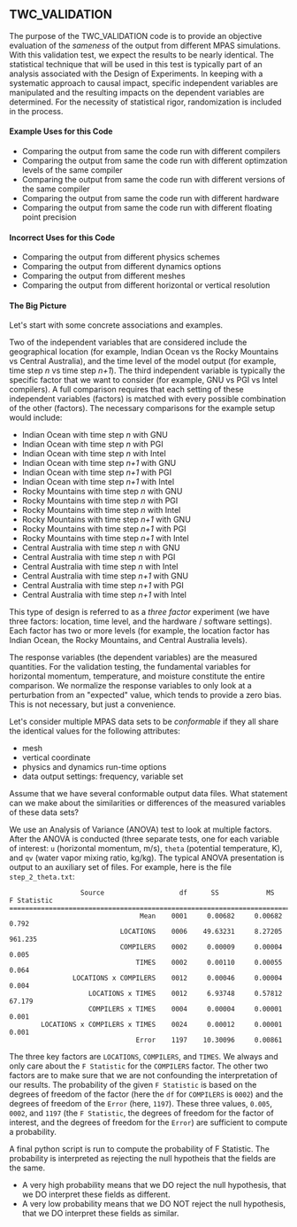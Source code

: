 ## TWC_VALIDATION ##

The purpose of the TWC_VALIDATION code is to provide an objective evaluation of the _sameness_ of the output from different MPAS simulations. With this validation test, we expect the results to be nearly identical. The statistical technique that will be used in this test is typically part of an analysis associated with the Design of Experiments. In keeping with a systematic approach to causal impact, specific independent variables are manipulated and the resulting impacts on the dependent variables are determined. For the necessity of statistical rigor, randomization is included in the process.

#### Example Uses for this Code ####

   - Comparing the output from same the code run with different compilers
   - Comparing the output from same the code run with different optimzation levels of the same compiler
   - Comparing the output from same the code run with different versions of the same compiler
   - Comparing the output from same the code run with different hardware
   - Comparing the output from same the code run with different floating point precision

#### Incorrect Uses for this Code ####

   - Comparing the output from different physics schemes
   - Comparing the output from different dynamics options
   - Comparing the output from different meshes
   - Comparing the output from different horizontal or vertical resolution

#### The Big Picture ####

Let's start with some concrete associations and examples.

Two of the independent variables that are considered include the geographical location (for example, Indian Ocean vs the Rocky Mountains vs Central Australia), and the time level of the model output (for example, time step _n_ vs time step _n+1_). The third independent variable is typically the specific factor that we want to consider (for example, GNU vs PGI vs Intel compilers). A full comparison requires that each setting of these independent variables (factors) is matched with every possible combination of the other (factors). The necessary comparisons for the example setup would include:
   - Indian Ocean with time step _n_ with GNU
   - Indian Ocean with time step _n_ with PGI
   - Indian Ocean with time step _n_ with Intel
   - Indian Ocean with time step _n+1_ with GNU
   - Indian Ocean with time step _n+1_ with PGI
   - Indian Ocean with time step _n+1_ with Intel
   - Rocky Mountains with time step _n_ with GNU
   - Rocky Mountains with time step _n_ with PGI
   - Rocky Mountains with time step _n_ with Intel
   - Rocky Mountains with time step _n+1_ with GNU
   - Rocky Mountains with time step _n+1_ with PGI
   - Rocky Mountains with time step _n+1_ with Intel
   - Central Australia with time step _n_ with GNU
   - Central Australia with time step _n_ with PGI
   - Central Australia with time step _n_ with Intel
   - Central Australia with time step _n+1_ with GNU
   - Central Australia with time step _n+1_ with PGI
   - Central Australia with time step _n+1_ with Intel

This type of design is referred to as a _three factor_ experiment (we have three factors: location, time level, and the hardware / software settings). Each factor has two or more levels (for example, the location factor has Indian Ocean, the Rocky Mountains, and Central Australia levels).

The response variables (the dependent variables) are the measured quantities. For the validation testing, the fundamental variables for horizontal momentum, temperature, and moisture constitute the entire comparison. We normalize the response variables to only look at a perturbation from an "expected" value, which tends to provide a zero bias. This is not necessary, but just a convenience.

Let's consider multiple MPAS data sets to be _conformable_ if they all share the identical values for the following attributes:
   - mesh
   - vertical coordinate 
   - physics and dynamics run-time options
   - data output settings: frequency, variable set
   
Assume that we have several conformable output data files. What statement can we make about the similarities or differences of the measured variables of these data sets?

We use an Analysis of Variance (ANOVA) test to look at multiple factors. After the ANOVA is conducted (three separate tests, one for each variable of interest: `u` (horizontal momentum, m/s), `theta` (potential temperature, K), and `qv` (water vapor mixing ratio, kg/kg). The typical ANOVA presentation is output to an auxiliary set of files. For example, here is the file `step_2_theta.txt`:
```
                  Source                   df      SS            MS   F Statistic
==================================================================================
                                 Mean    0001     0.00682     0.00682     0.792
                            LOCATIONS    0006    49.63231     8.27205   961.235
                            COMPILERS    0002     0.00009     0.00004     0.005
                                TIMES    0002     0.00110     0.00055     0.064
                LOCATIONS x COMPILERS    0012     0.00046     0.00004     0.004
                    LOCATIONS x TIMES    0012     6.93748     0.57812    67.179
                    COMPILERS x TIMES    0004     0.00004     0.00001     0.001
        LOCATIONS x COMPILERS x TIMES    0024     0.00012     0.00001     0.001
                                Error    1197    10.30096     0.00861
```
The three key factors are `LOCATIONS`, `COMPILERS`, and `TIMES`. We always and only care about the `F Statistic` for the `COMPILERS` factor. The other two factors are to make sure that we are not confounding the interpretation of our results. The probability of the given `F Statistic` is based on the degrees of freedom of the factor (here the `df` for `COMPILERS` is `0002`) and the degrees of freedom of the `Error` (here, `1197`). These three values, `0.005`, `0002`, and `1197` (the `F Statistic`, the degrees of freedom for the factor of interest, and the degrees of freedom for the `Error`) are sufficient to compute a probability.

A final python script is run to compute the probability of F Statistic. The probability is interpreted as rejecting the null hypotheis that the fields are the same. 

   - A very high probability means that we DO reject the null hypothesis, that we DO interpret these fields as different.
   - A very low probability means that we DO NOT reject the null hypothesis, that we DO interpret these fields as similar.
